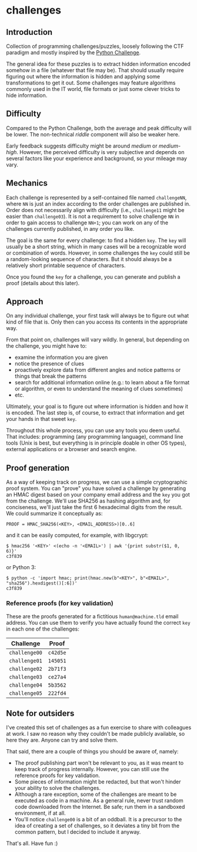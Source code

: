# challenges

## Introduction

Collection of programming challenges/puzzles, loosely following the CTF paradigm
and mostly inspired by the [Python Challenge](http://www.pythonchallenge.com/).

The general idea for these puzzles is to extract hidden information encoded
somehow in a file (whatever that file may be). That should usually require
figuring out where the information is hidden and applying some transformations
to get it out. Some challenges may feature algorithms commonly used in the IT
world, file formats or just some clever tricks to hide information.


## Difficulty

Compared to the Python Challenge, both the average and peak difficulty will be
lower. The non-technical *riddle* component will also be weaker here.

Early feedback suggests difficulty might be around *medium* or *medium-high*.
However, the perceived difficulty is very subjective and depends on several
factors like your experience and background, so your mileage may vary.


## Mechanics

Each challenge is represented by a self-contained file named `challengeNN`,
where `NN` is just an index according to the order challenges are published in.
Order does not necessarily align with difficulty (i.e., `challenge11` might be
easier than `challenge03`). It is not a requirement to solve challenge `NN` in
order to gain access to challenge `NN+1`; you can work on any of the challenges
currently published, in any order you like.

The goal is the same for every challenge: to find a hidden `key`. The `key` will
usually be a short string, which in many cases will be a recognizable word or
combination of words. However, in some challenges the `key` could still be a
random-looking sequence of characters. But it should always be a relatively
short printable sequence of characters.

Once you found the `key` for a challenge, you can generate and publish a proof
(details about this later).


## Approach

On any individual challenge, your first task will always be to figure out what
kind of file that is. Only then can you access its contents in the appropriate
way.

From that point on, challenges will vary wildly. In general, but depending on
the challenge, you might have to:

- examine the information you are given
- notice the presence of clues
- proactively explore data from different angles and notice patterns or things
  that break the patterns
- search for additional information online (e.g.: to learn about a file format
  or algorithm, or even to understand the meaning of clues sometimes)
- etc.

Ultimately, your goal is to figure out where information is hidden and how it is
encoded. The last step is, of course, to extract that information and get your
hands in that sweet `key`.

Throughout this whole process, you can use any tools you deem useful. That
includes: programming (any programming language), command line tools (Unix is
best, but everything is in principle doable in other OS types), external
applications or a browser and search engine.


## Proof generation

As a way of keeping track on progress, we can use a simple cryptographic proof
system. You can "prove" you have solved a challenge by generating an HMAC digest
based on your company email address and the `key` you got from the challenge.
We'll use SHA256 as hashing algorithm and, for conciseness, we'll just take the
first 6 hexadecimal digits from the result. We could summarize it conceptually
as:

```
PROOF = HMAC_SHA256(<KEY>, <EMAIL_ADDRESS>)[0..6]
```
and it can be easily computed, for example, with libgcrypt:

```shell
$ hmac256 '<KEY>' <(echo -n '<EMAIL>') | awk '{print substr($1, 0, 6)}'
c3f839
```

or Python 3:

```shell
$ python -c 'import hmac; print(hmac.new(b"<KEY>", b"<EMAIL>", "sha256").hexdigest()[:6])'
c3f839
```


### Reference proofs (for key validation)

These are the proofs generated for a fictitious `human@machine.tld` email
address. You can use them to verify you have actually found the correct `key` in
each one of the challenges:

| Challenge     | Proof    |
|---------------|----------|
| `challenge00` | `c42d5e` |
| `challenge01` | `145051` |
| `challenge02` | `2b71f3` |
| `challenge03` | `ce27a4` |
| `challenge04` | `5b3562` |
| `challenge05` | `222fd4` |


## Note for outsiders

I've created this set of challenges as a fun exercise to share with colleagues
at work. I saw no reason why they couldn't be made publicly available, so here
they are. Anyone can try and solve them.

That said, there are a couple of things you should be aware of, namely:

* The proof publishing part won't be relevant to you, as it was meant to keep
  track of progress internally. However, you can still use the reference proofs
  for key validation.
* Some pieces of information might be redacted, but that won't hinder your
  ability to solve the challenges.
* Although a rare exception, some of the challenges are meant to be executed as
  code in a machine. As a general rule, never trust random code downloaded from
  the Internet. Be safe; run them in a sandboxed environment, if at all.
* You'll notice `challenge00` is a bit of an oddball. It is a precursor to the
  idea of creating a set of challenges, so it deviates a tiny bit from the
  common pattern, but I decided to include it anyway.

That's all. Have fun :)
